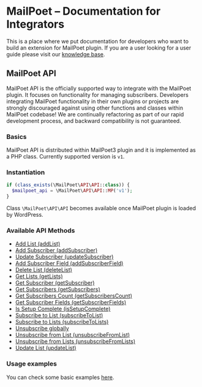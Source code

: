 # MailPoet – Documentation for Integrators

This is a place where we put documentation for developers who want to build an extension for MailPoet plugin.
If you are a user looking for a user guide please visit our [knowledge base](https://kb.mailpoet.com/).

## MailPoet API

MailPoet API is the officially supported way to integrate with the MailPoet plugin. It focuses on functionality for managing subscribers.
Developers integrating MailPoet functionality in their own plugins or projects are strongly discouraged against using other functions and classes within MailPoet codebase! We are continually refactoring as part of our rapid development process, and backward compatibility is not guaranteed.

### Basics

MailPoet API is distributed within MailPoet3 plugin and it is implemented as a PHP class.
Currently supported version is `v1`.

### Instantiation

```php
if (class_exists(\MailPoet\API\API::class)) {
  $mailpoet_api = \MailPoet\API\API::MP('v1');
}
```

Class `\MailPoet\API\API` becomes available once MailPoet plugin is loaded by WordPress.

### Available API Methods

- [Add List (addList)](api_methods/AddList.md)
- [Add Subscriber (addSubscriber)](api_methods/AddSubscriber.md)
- [Update Subscriber (updateSubscriber)](api_methods/UpdateSubscriber.md)
- [Add Subscriber Field (addSubscriberField)](api_methods/AddSubscriberField.md)
- [Delete List (deleteList)](api_methods/DeleteList.md)
- [Get Lists (getLists)](api_methods/GetLists.md)
- [Get Subscriber (getSubscriber)](api_methods/GetSubscriber.md)
- [Get Subscribers (getSubscribers)](api_methods/GetSubscribers.md)
- [Get Subscribers Count (getSubscribersCount)](api_methods/GetSubscribersCount.md)
- [Get Subscriber Fields (getSubscriberFields)](api_methods/GetSubscriberFields.md)
- [Is Setup Complete (isSetupComplete)](api_methods/IsSetupComplete.md)
- [Subscribe to List (subscribeToList)](api_methods/SubscribeToList.md)
- [Subscribe to Lists (subscribeToLists)](api_methods/SubscribeToLists.md)
- [Unsubscribe globally](api_methods/UnsubscribeGlobally.md)
- [Unsubscribe from List (unsubscribeFromList)](api_methods/UnsubscribeFromList.md)
- [Unsubscribe from Lists (unsubscribeFromLists)](api_methods/UnsubscribeFromLists.md)
- [Update List (updateList)](api_methods/UpdateList.md)

### Usage examples

You can check some basic examples [here](UsageExamples.md).
